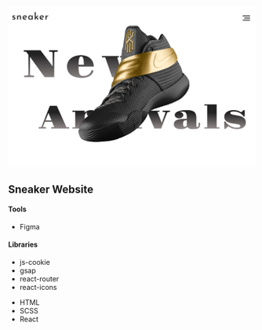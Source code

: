 <img src="./src/assets/images/MacBook Pro 14_ - 10.jpg">
<h2>Sneaker Website</h2>

<h4>Tools</h4>
<ul>
  <li>
    Figma
   </li>
</ul>

<h4>Libraries</h4>
<ul>
  <li>
    <a herf="https://github.com/js-cookie/js-cookie">js-cookie</a>
   </li>
  <li>
    <a herf="https://greensock.com/gsap/">gsap</a>
   </li>
  <li>
    <a herf="https://reactrouter.com/">react-router</a>
   </li>
  <li>
    <a herf="https://react-icons.github.io/react-icons">react-icons</a>
   </li>
</ul>

<ul>
  <li>
    HTML
   </li>
  <li>
    SCSS
   </li>
  <li>
    React
   </li>
</ul>


